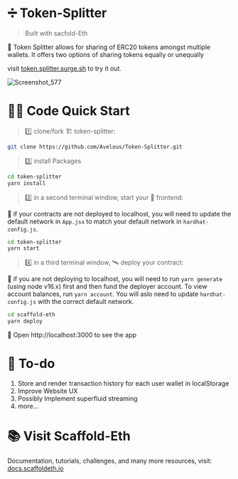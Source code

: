 # ➗ Token-Splitter

> Built with sacfold-Eth

🧪 Token Splitter allows for sharing of ERC20 tokens amongst multiple wallets. It offers two options of sharing tokens equally or unequally

visit [token.splitter.surge.sh](https://token.splitter.surge.sh) to try it out.

![Screenshot_577](https://user-images.githubusercontent.com/86206128/212751569-16f03505-5b01-401d-8444-02e1f820c425.png)



# 🏄‍♂️ Code Quick Start


> 1️⃣ clone/fork 🏗 token-splitter:

```bash
git clone https://github.com/Avelous/Token-Splitter.git
```

> 2️⃣ install Packages

```bash
cd token-splitter
yarn install
```

> 3️⃣ in a second terminal window, start your 📱 frontend:

🚨 if your contracts are not deployed to localhost, you will need to update the default network in `App.jsx` to match your default network in `hardhat-config.js`.

```bash
cd token-splitter
yarn start
```

> 4️⃣ in a third terminal window, 🛰 deploy your contract:

🚨 if you are not deploying to localhost, you will need to run `yarn generate` (using node v16.x) first and then fund the deployer account. To view account balances, run `yarn account`. You will aslo need to update `hardhat-config.js` with the correct default network.

```bash
cd scaffold-eth
yarn deploy
```

📱 Open http://localhost:3000 to see the app

# 📝 To-do

1. Store and render transaction history for each user wallet in localStorage
2. Improve Website UX
3. Possibly Implement superfluid streaming
4. more...


# 📚 Visit Scaffold-Eth

Documentation, tutorials, challenges, and many more resources, visit: [docs.scaffoldeth.io](https://docs.scaffoldeth.io)

